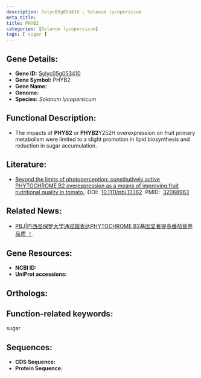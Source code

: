 ```yaml
---
description: Solyc05g053410 ; Solanum lycopersicum
meta_title:
title: PHYB2
categories: [Solanum lycopersicum]
tags: [ sugar ]
---
```


## Gene Details:
- **Gene ID:**	[Solyc05g053410]()
- **Gene Symbol:** PHYB2
- **Gene Name:** 
- **Genome:** []()
- **Species:** *Solanum lycopersicum*

## Functional Description:
   - The impacts of **PHYB2** or **PHYB2**Y252H overexpression on fruit primary metabolism were limited to a slight promotion in lipid biosynthesis and reduction in sugar accumulation.

## Literature:
   - [Beyond the limits of photoperception: constitutively active PHYTOCHROME B2 overexpression as a means of improving fruit nutritional quality in tomato.]( https://onlinelibrary.wiley.com/doi/10.1111/pbi.13362)&nbsp;&nbsp;DOI:&nbsp;&nbsp;[10.1111/pbi.13362](https://onlinelibrary.wiley.com/doi/10.1111/pbi.13362)&nbsp;&nbsp;PMID:&nbsp;&nbsp;[32068963](https://pubmed.ncbi.nlm.nih.gov/32068963/)

## Related News:
   - [PBJ|巴西圣保罗大学通过超表达PHYTOCHROME B2基因显著提高番茄营养品质 ！](https://mp.weixin.qq.com/s?__biz=Mzg3MDEwNDEyMg==&mid=2247487456&idx=1&sn=d93ab849d0f671b308bb05a2d20b1412&chksm=ce93a2b5f9e42ba349824c8102066a85193cea578e399d296157354ae99391f7fad34dfb8a87&scene=27#wechat_redirect)

## Gene Resources:
- **NCBI ID:** [](https://www.ncbi.nlm.nih.gov/gene/?term=)
- **UniProt accessions:** [](https://www.uniprot.org/uniprotkb//entry)

## Orthologs:

## Function-related keywords:
sugar

## Sequences:
- **CDS Sequence:**
- **Protein Sequence:**
